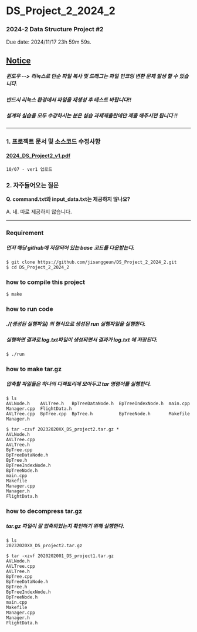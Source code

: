 # DS_Project_2_2024_2
### 2024-2 Data Structure Project #2
Due date: 2024/11/17 23h 59m 59s.

## <u>**Notice**</u> 
##### 윈도우 --> 리눅스로 단순 파일 복사 및 드래그는 파일 인코딩 변환 문제 발생 할 수 있습니다.
##### 반드시 리눅스 환경에서 파일을 재생성 후 테스트 바랍니다!!
##### 설계와 실습을 모두 수강하시는 분은 실습 과제제출란에만 제출 해주시면 됩니다 !!

--------------------------

### 1. 프로젝트 문서 및 소스코드 수정사항
#### [2024_DS_Project2_v1.pdf](https://github.com/jisanggeun/DS_Project2_2024_2/raw/main/2024_DS_Project2_v1.pdf)
```
10/07 - ver1 업로드
```

### 2. 자주들어오는 질문 

**Q. command.txt와 input_data.txt는 제공하지 않나요?**

A. 네. 따로 제공하지 않습니다.

--------------------------

### Requirement
##### 먼저 해당 github에 저장되어 있는 base 코드를 다운받는다.
```
$ git clone https://github.com/jisanggeun/DS_Project_2_2024_2.git
$ cd DS_Project_2_2024_2
```

### how to compile this project
```
$ make
```

### how to run code
##### ./(생성된 실행파일) 의 형식으로 생성된 run 실행파일을 실행한다.
##### 실행하면 결과로 log.txt파일이 생성되면서 결과가 log.txt 에 저장된다. 
```
$ ./run
```

### how to make tar.gz
##### 압축할 파일들은 하나의 디렉토리에 모아두고 tar 명령어를 실행한다.
```
$ ls
AVLNode.h    AVLTree.h   BpTreeDataNode.h  BpTreeIndexNode.h  main.cpp  Manager.cpp  FlightData.h
AVLTree.cpp  BpTree.cpp  BpTree.h          BpTreeNode.h       Makefile  Manager.h

$ tar -czvf 20232020XX_DS_project2.tar.gz *
AVLNode.h
AVLTree.cpp
AVLTree.h
BpTree.cpp
BpTreeDataNode.h
BpTree.h
BpTreeIndexNode.h
BpTreeNode.h
main.cpp
Makefile
Manager.cpp
Manager.h
FlightData.h
```

### how to decompress tar.gz
##### tar.gz 파일이 잘 압축되었는지 확인하기 위해 실행한다.
```
$ ls
20232020XX_DS_project2.tar.gz

$ tar -xzvf 2020202001_DS_project1.tar.gz
AVLNode.h
AVLTree.cpp
AVLTree.h
BpTree.cpp
BpTreeDataNode.h
BpTree.h
BpTreeIndexNode.h
BpTreeNode.h
main.cpp
Makefile
Manager.cpp
Manager.h
FlightData.h
```



